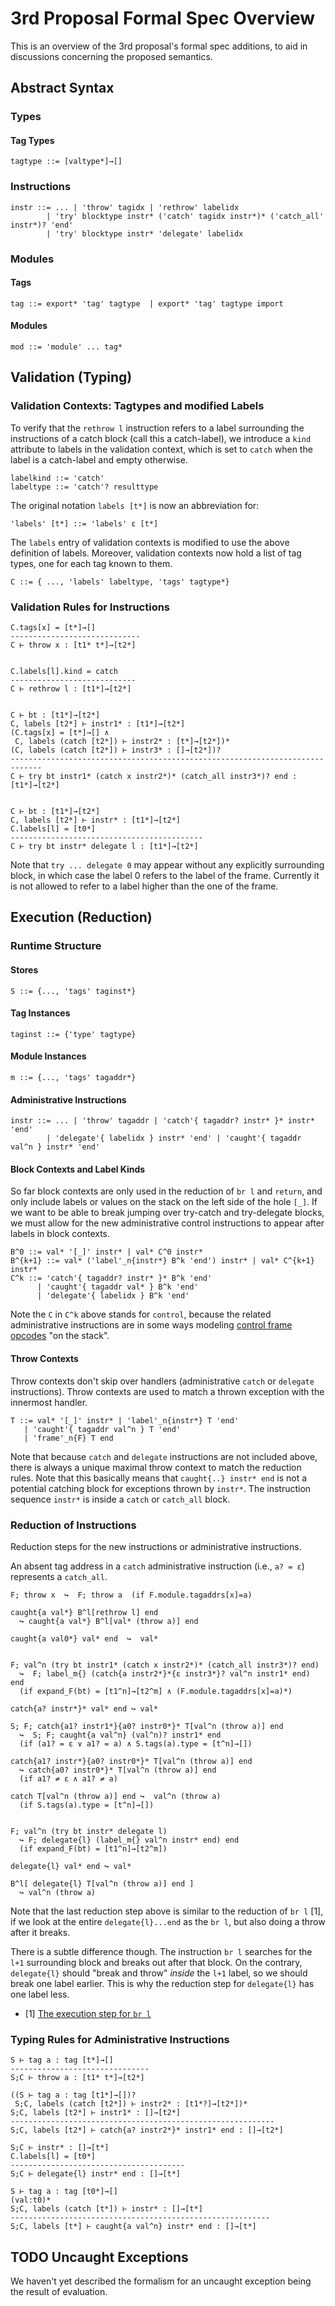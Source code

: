 # 3rd Proposal Formal Spec Overview

This is an overview of the 3rd proposal's formal spec additions, to aid in discussions concerning the proposed semantics.

## Abstract Syntax

### Types

#### Tag Types

```
tagtype ::= [valtype*]→[]
```

### Instructions

```
instr ::= ... | 'throw' tagidx | 'rethrow' labelidx
        | 'try' blocktype instr* ('catch' tagidx instr*)* ('catch_all' instr*)? 'end'
        | 'try' blocktype instr* 'delegate' labelidx
```

### Modules

#### Tags

```
tag ::= export* 'tag' tagtype  | export* 'tag' tagtype import
```

#### Modules

```
mod ::= 'module' ... tag*
```

## Validation (Typing)

### Validation Contexts: Tagtypes and modified Labels

To verify that the `rethrow l` instruction refers to a label surrounding the instructions of a catch block (call this a catch-label), we introduce a `kind` attribute to labels in the validation context, which is set to `catch` when the label is a catch-label and empty otherwise.

```
labelkind ::= 'catch'
labeltype ::= 'catch'? resulttype
```

The original notation `labels [t*]` is now an abbreviation for:

```
'labels' [t*] ::= 'labels' ε [t*]
```

The `labels` entry of validation contexts is modified to use the above definition of labels.
Moreover, validation contexts now hold a list of tag types, one for each tag known to them.

```
C ::= { ..., 'labels' labeltype, 'tags' tagtype*}
```

### Validation Rules for Instructions


```
C.tags[x] = [t*]→[]
-----------------------------
C ⊢ throw x : [t1* t*]→[t2*]


C.labels[l].kind = catch
----------------------------
C ⊢ rethrow l : [t1*]→[t2*]


C ⊢ bt : [t1*]→[t2*]
C, labels [t2*] ⊢ instr1* : [t1*]→[t2*]
(C.tags[x] = [t*]→[] ∧
 C, labels (catch [t2*]) ⊢ instr2* : [t*]→[t2*])*
(C, labels (catch [t2*]) ⊢ instr3* : []→[t2*])?
-----------------------------------------------------------------------------
C ⊢ try bt instr1* (catch x instr2*)* (catch_all instr3*)? end : [t1*]→[t2*]


C ⊢ bt : [t1*]→[t2*]
C, labels [t2*] ⊢ instr* : [t1*]→[t2*]
C.labels[l] = [t0*]
-------------------------------------------
C ⊢ try bt instr* delegate l : [t1*]→[t2*]
```

Note that `try ... delegate 0` may appear without any explicitly surrounding block, in which case the label 0 refers to the label of the frame. Currently it is not allowed to refer to a label higher than the one of the frame.

## Execution (Reduction)

### Runtime Structure

#### Stores

```
S ::= {..., 'tags' taginst*}
```

#### Tag Instances

```
taginst ::= {'type' tagtype}
```

#### Module Instances

```
m ::= {..., 'tags' tagaddr*}
```

#### Administrative Instructions

```
instr ::= ... | 'throw' tagaddr | 'catch'{ tagaddr? instr* }* instr* 'end'
        | 'delegate'{ labelidx } instr* 'end' | 'caught'{ tagaddr val^n } instr* 'end'
```

#### Block Contexts and Label Kinds

So far block contexts are only used in the reduction of `br l` and `return`, and only include labels or values on the stack on the left side of the hole `[_]`. If we want to be able to break jumping over try-catch and try-delegate blocks, we must allow for the new administrative control instructions to appear after labels in block contexts.

```
B^0 ::= val* '[_]' instr* | val* C^0 instr*
B^{k+1} ::= val* ('label'_n{instr*} B^k 'end') instr* | val* C^{k+1} instr*
C^k ::= 'catch'{ tagaddr? instr* }* B^k 'end'
      | 'caught'{ tagaddr val* } B^k 'end'
      | 'delegate'{ labelidx } B^k 'end'
```

Note the `C` in `C^k` above stands for `control`, because the related administrative instructions are in some ways modeling [control frame opcodes](https://webassembly.github.io/spec/core/appendix/algorithm.html?highlight=control#data-structures) "on the stack".

#### Throw Contexts

Throw contexts don't skip over handlers (administrative `catch` or `delegate` instructions).
Throw contexts are used to match a thrown exception with the innermost handler.

```
T ::= val* '[_]' instr* | 'label'_n{instr*} T 'end'
   | 'caught'{ tagaddr val^n } T 'end'
   | 'frame'_n{F} T end
```

Note that because `catch` and `delegate` instructions are not included above, there is always a unique maximal throw context to match the reduction rules. Note that this basically means that `caught{..} instr* end` is not a potential catching block for exceptions thrown by `instr*`. The instruction sequence `instr*` is inside a `catch` or `catch_all` block.

### Reduction of Instructions

Reduction steps for the new instructions or administrative instructions.

An absent tag address in a `catch` administrative instruction (i.e., `a? = ε`) represents a `catch_all`.

```
F; throw x  ↪  F; throw a  (if F.module.tagaddrs[x]=a)

caught{a val*} B^l[rethrow l] end
  ↪ caught{a val*} B^l[val* (throw a)] end

caught{a val0*} val* end  ↪  val*


F; val^n (try bt instr1* (catch x instr2*)* (catch_all instr3*)? end)
  ↪  F; label_m{} (catch{a instr2*}*{ε instr3*}? val^n instr1* end) end
  (if expand_F(bt) = [t1^n]→[t2^m] ∧ (F.module.tagaddrs[x]=a)*)

catch{a? instr*}* val* end ↪ val*

S; F; catch{a1? instr1*}{a0? instr0*}* T[val^n (throw a)] end
  ↪  S; F; caught{a val^n} (val^n)? instr1* end
  (if (a1? = ε ∨ a1? = a) ∧ S.tags(a).type = [t^n]→[])

catch{a1? instr*}{a0? instr0*}* T[val^n (throw a)] end
  ↪ catch{a0? instr0*}* T[val^n (throw a)] end
  (if a1? ≠ ε ∧ a1? ≠ a)

catch T[val^n (throw a)] end ↪  val^n (throw a)
  (if S.tags(a).type = [t^n]→[])


F; val^n (try bt instr* delegate l)
  ↪ F; delegate{l} (label_m{} val^n instr* end) end
  (if expand_F(bt) = [t1^n]→[t2^m])

delegate{l} val* end ↪ val*

B^l[ delegate{l} T[val^n (throw a)] end ]
  ↪ val^n (throw a)
```

Note that the last reduction step above is similar to the reduction of `br l` [1], if we look at the entire `delegate{l}...end` as the `br l`, but also doing a throw after it breaks.

There is a subtle difference though. The instruction `br l` searches for the `l+1` surrounding block and breaks out after that block.
On the contrary, `delegate{l}` should "break and throw" _inside_ the `l+1` label, so we should break one label earlier.
This is why the reduction step for `delegate{l}` has one label less.

- [1] [The execution step for `br l`](https://webassembly.github.io/spec/core/exec/instructions.html#xref-syntax-instructions-syntax-instr-control-mathsf-br-l)

### Typing Rules for Administrative Instructions


```
S ⊢ tag a : tag [t*]→[]
-------------------------------
S;C ⊢ throw a : [t1* t*]→[t2*]

((S ⊢ tag a : tag [t1*]→[])?
 S;C, labels (catch [t2*]) ⊢ instr2* : [t1*?]→[t2*])*
S;C, labels [t2*] ⊢ instr1* : []→[t2*]
-----------------------------------------------------------
S;C, labels [t2*] ⊢ catch{a? instr2*}* instr1* end : []→[t2*]

S;C ⊢ instr* : []→[t*]
C.labels[l] = [t0*]
---------------------------------------
S;C ⊢ delegate{l} instr* end : []→[t*]

S ⊢ tag a : tag [t0*]→[]
(val:t0)*
S;C, labels (catch [t*]) ⊢ instr* : []→[t*]
----------------------------------------------------------
S;C, labels [t*] ⊢ caught{a val^n} instr* end : []→[t*]
```

## TODO Uncaught Exceptions

We haven't yet described the formalism for an uncaught exception being the result of evaluation.
